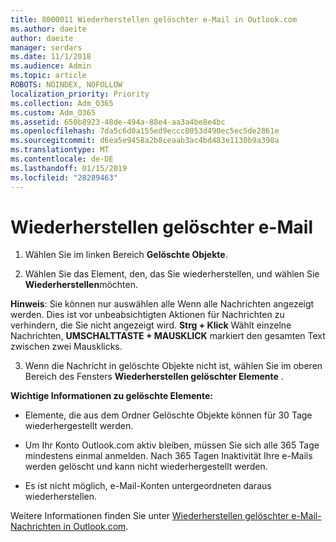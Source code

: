 ```yaml
---
title: 8000011 Wiederherstellen gelöschter e-Mail in Outlook.com
ms.author: daeite
author: daeite
manager: serdars
ms.date: 11/1/2018
ms.audience: Admin
ms.topic: article
ROBOTS: NOINDEX, NOFOLLOW
localization_priority: Priority
ms.collection: Adm_O365
ms.custom: Adm_O365
ms.assetid: 650b8923-48de-494a-88e4-aa3a4be8e4bc
ms.openlocfilehash: 7da5c6d0a155ed9eccc8053d490ec5ec5de2861e
ms.sourcegitcommit: d6ea5e9458a2b8ceaab3ac4bd483e1130b9a398a
ms.translationtype: MT
ms.contentlocale: de-DE
ms.lasthandoff: 01/15/2019
ms.locfileid: "28289463"
---
```

# <a name="recover-deleted-email"></a>Wiederherstellen gelöschter e-Mail

1. Wählen Sie im linken Bereich **Gelöschte Objekte**. 
    
2. Wählen Sie das Element, den, das Sie wiederherstellen, und wählen Sie **Wiederherstellen**möchten. 
  
 **Hinweis**: Sie können nur auswählen alle Wenn alle Nachrichten angezeigt werden. Dies ist vor unbeabsichtigten Aktionen für Nachrichten zu verhindern, die Sie nicht angezeigt wird. **Strg + Klick** Wählt einzelne Nachrichten, **UMSCHALTTASTE + MAUSKLICK** markiert den gesamten Text zwischen zwei Mausklicks. 
    
3. Wenn die Nachricht in gelöschte Objekte nicht ist, wählen Sie im oberen Bereich des Fensters **Wiederherstellen gelöschter Elemente** . 
    
 **Wichtige Informationen zu gelöschte Elemente:**
  
- Elemente, die aus dem Ordner Gelöschte Objekte können für 30 Tage wiederhergestellt werden.
    
- Um Ihr Konto Outlook.com aktiv bleiben, müssen Sie sich alle 365 Tage mindestens einmal anmelden. Nach 365 Tagen Inaktivität Ihre e-Mails werden gelöscht und kann nicht wiederhergestellt werden.
    
- Es ist nicht möglich, e-Mail-Konten untergeordneten daraus wiederherstellen.
    
Weitere Informationen finden Sie unter [Wiederherstellen gelöschter e-Mail-Nachrichten in Outlook.com](https://go.microsoft.com/fwlink/p/?linkid=873117).
  

